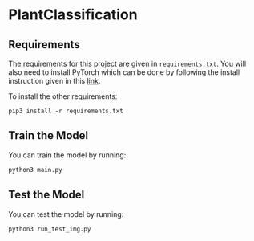 # PlantClassification

## Requirements
The requirements for this project are given in `requirements.txt`. You will also need to install PyTorch which can be done by following the install instruction given in this [link](https://pytorch.org/get-started/locally/).

To install the other requirements:
```
pip3 install -r requirements.txt
```

## Train the Model
You can train the model by running:
```python
python3 main.py
```

## Test the Model
You can test the model by running:
```python
python3 run_test_img.py
```
